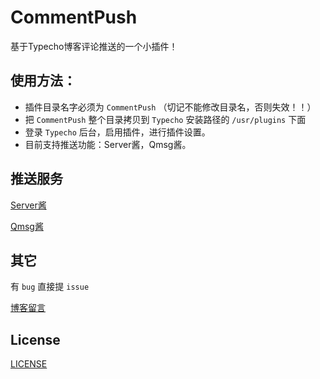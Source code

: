 # CommentPush

基于Typecho博客评论推送的一个小插件！

## 使用方法：

- 插件目录名字必须为 `CommentPush` （切记不能修改目录名，否则失效！！）
- 把 `CommentPush` 整个目录拷贝到 `Typecho` 安装路径的 `/usr/plugins` 下面
- 登录 `Typecho` 后台，启用插件，进行插件设置。
- 目前支持推送功能：Server酱，Qmsg酱。

## 推送服务

[Server酱](http://sc.ftqq.com)

[Qmsg酱](https://qmsg.zendee.cn)

## 其它

有 `bug` 直接提 `issue`

[博客留言](https://blog.gaobinzhan.com/message.html)

## License

[LICENSE](LICENSE)
